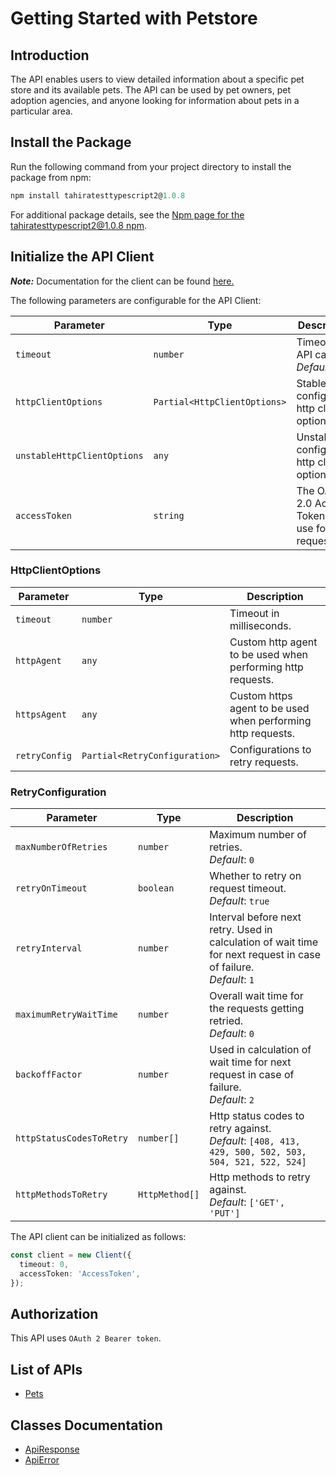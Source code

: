 
# Getting Started with Petstore

## Introduction

The API enables users to view detailed information about a specific pet store and its available pets. The API can be used by pet owners, pet adoption agencies, and anyone looking for information about pets in a particular area.

## Install the Package

Run the following command from your project directory to install the package from npm:

```ts
npm install tahiratesttypescript2@1.0.8
```

For additional package details, see the [Npm page for the tahiratesttypescript2@1.0.8  npm](https://www.npmjs.com/package/tahiratesttypescript2/v/1.0.8).

## Initialize the API Client

**_Note:_** Documentation for the client can be found [here.](https://www.github.com/TahiraKhattak/typescript_demo/tree/1.0.8/doc/client.md)

The following parameters are configurable for the API Client:

| Parameter | Type | Description |
|  --- | --- | --- |
| `timeout` | `number` | Timeout for API calls.<br>*Default*: `0` |
| `httpClientOptions` | `Partial<HttpClientOptions>` | Stable configurable http client options. |
| `unstableHttpClientOptions` | `any` | Unstable configurable http client options. |
| `accessToken` | `string` | The OAuth 2.0 Access Token to use for API requests. |

### HttpClientOptions

| Parameter | Type | Description |
|  --- | --- | --- |
| `timeout` | `number` | Timeout in milliseconds. |
| `httpAgent` | `any` | Custom http agent to be used when performing http requests. |
| `httpsAgent` | `any` | Custom https agent to be used when performing http requests. |
| `retryConfig` | `Partial<RetryConfiguration>` | Configurations to retry requests. |

### RetryConfiguration

| Parameter | Type | Description |
|  --- | --- | --- |
| `maxNumberOfRetries` | `number` | Maximum number of retries. <br> *Default*: `0` |
| `retryOnTimeout` | `boolean` | Whether to retry on request timeout. <br> *Default*: `true` |
| `retryInterval` | `number` | Interval before next retry. Used in calculation of wait time for next request in case of failure. <br> *Default*: `1` |
| `maximumRetryWaitTime` | `number` | Overall wait time for the requests getting retried. <br> *Default*: `0` |
| `backoffFactor` | `number` | Used in calculation of wait time for next request in case of failure. <br> *Default*: `2` |
| `httpStatusCodesToRetry` | `number[]` | Http status codes to retry against. <br> *Default*: `[408, 413, 429, 500, 502, 503, 504, 521, 522, 524]` |
| `httpMethodsToRetry` | `HttpMethod[]` | Http methods to retry against. <br> *Default*: `['GET', 'PUT']` |

The API client can be initialized as follows:

```ts
const client = new Client({
  timeout: 0,
  accessToken: 'AccessToken',
});
```

## Authorization

This API uses `OAuth 2 Bearer token`.

## List of APIs

* [Pets](https://www.github.com/TahiraKhattak/typescript_demo/tree/1.0.8/doc/controllers/pets.md)

## Classes Documentation

* [ApiResponse](https://www.github.com/TahiraKhattak/typescript_demo/tree/1.0.8/doc/api-response.md)
* [ApiError](https://www.github.com/TahiraKhattak/typescript_demo/tree/1.0.8/doc/api-error.md)

